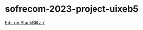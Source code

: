 # sofrecom-2023-project-uixeb5

[Edit on StackBlitz ⚡️](https://stackblitz.com/edit/sofrecom-2023-project-uixeb5)